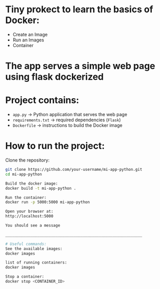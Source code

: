 # Tiny prokect to learn the basics of Docker: 
- Create an Image 
- Run an Images 
- Container 

# The app serves a simple web page using flask dockerized 

# Project contains: 
- `app.py` → Python application that serves the web page
- `requirements.txt` → required dependencies (`Flask`)
- `Dockerfile` → instructions to build the Docker image

# How to run the project: 
Clone the repository: 
```bash
git clone https://github.com/your-username/mi-app-python.git
cd mi-app-python

Build the docker image:
docker build -t mi-app-python .

Run the container: 
docker run -p 5000:5000 mi-app-python

Open your browser at:
http://localhost:5000

You should see a message

____________________________________________________________

# Useful commands: 
See the available images: 
docker images

list of running containers: 
docker images

Stop a container: 
docker stop <CONTAINER_ID>



